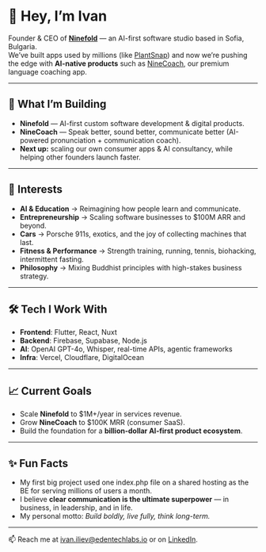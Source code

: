 # 👋 Hey, I’m Ivan

Founder & CEO of **[Ninefold](https://ninefold.ai)** — an AI-first software studio based in Sofia, Bulgaria.  
We’ve built apps used by millions (like [PlantSnap](https://www.plantsnap.com/)) and now we’re pushing the edge with **AI-native products** such as [NineCoach](https://ninecoach.ai), our premium language coaching app.

---

## 🚀 What I’m Building
- **Ninefold** — AI-first custom software development & digital products.  
- **NineCoach** — Speak better, sound better, communicate better (AI-powered pronunciation + communication coach).  
- **Next up:** scaling our own consumer apps & AI consultancy, while helping other founders launch faster.

---

## 🧠 Interests
- **AI & Education** → Reimagining how people learn and communicate.  
- **Entrepreneurship** → Scaling software businesses to $100M ARR and beyond.  
- **Cars** → Porsche 911s, exotics, and the joy of collecting machines that last.  
- **Fitness & Performance** → Strength training, running, tennis, biohacking, intermittent fasting.  
- **Philosophy** → Mixing Buddhist principles with high-stakes business strategy.  

---

## 🛠️ Tech I Work With
- **Frontend**: Flutter, React, Nuxt  
- **Backend**: Firebase, Supabase, Node.js  
- **AI**: OpenAI GPT-4o, Whisper, real-time APIs, agentic frameworks  
- **Infra**: Vercel, Cloudflare, DigitalOcean  

---

## 📈 Current Goals
- Scale **Ninefold** to $1M+/year in services revenue.  
- Grow **NineCoach** to $100K MRR (consumer SaaS).  
- Build the foundation for a **billion-dollar AI-first product ecosystem**.  

---

## ✨ Fun Facts
- My first big project used one index.php file on a shared hosting as the BE for serving millions of users a month. 
- I believe **clear communication is the ultimate superpower** — in business, in leadership, and in life.  
- My personal motto: *Build boldly, live fully, think long-term.*  

---

📫 Reach me at [ivan.iliev@edentechlabs.io](mailto:ivan.iliev@edentechlabs.io) or on [LinkedIn](https://www.linkedin.com/in/ivan-iliev/).  
